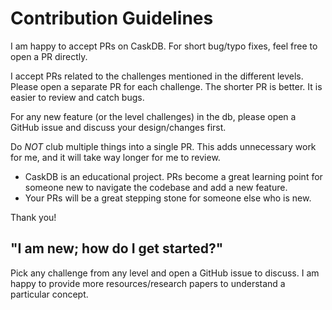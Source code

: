 # Contribution Guidelines

I am happy to accept PRs on CaskDB. For short bug/typo fixes, feel free to open a PR directly. 

I accept PRs related to the challenges mentioned in the different levels. Please open a separate PR for each challenge. The shorter PR is better. It is easier to review and catch bugs.

For any new feature (or the level challenges) in the db, please open a GitHub issue and discuss your design/changes first.

Do *NOT* club multiple things into a single PR. This adds unnecessary work for me, and it will take way longer for me to review. 
- CaskDB is an educational project. PRs become a great learning point for someone new to navigate the codebase and add a new feature.
- Your PRs will be a great stepping stone for someone else who is new.

Thank you!

## "I am new; how do I get started?"

Pick any challenge from any level and open a GitHub issue to discuss. I am happy to provide more resources/research papers to understand a particular concept.
